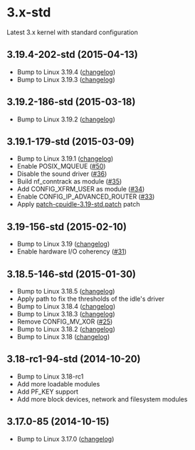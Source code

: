 # 3.x-std

Latest 3.x kernel with standard configuration


## 3.19.4-202-std (2015-04-13)

* Bump to Linux 3.19.4 ([changelog](https://kernel.org/pub/linux/kernel/v3.x/ChangeLog-3.19.4))
* Bump to Linux 3.19.3 ([changelog](https://kernel.org/pub/linux/kernel/v3.x/ChangeLog-3.19.3))


## 3.19.2-186-std (2015-03-18)

* Bump to Linux 3.19.2 ([changelog](https://kernel.org/pub/linux/kernel/v3.x/ChangeLog-3.19.2))


## 3.19.1-179-std (2015-03-09)

* Bump to Linux 3.19.1 ([changelog](https://kernel.org/pub/linux/kernel/v3.x/ChangeLog-3.19.1))
* Enable POSIX_MQUEUE ([#50](https://github.com/scaleway/kernel-tools/issues/50))
* Disable the sound driver ([#36](https://github.com/scaleway/kernel-tools/issues/36))
* Build nf_conntrack as module ([#35](https://github.com/scaleway/kernel-tools/issues/35))
* Add CONFIG_XFRM_USER as module ([#34](https://github.com/scaleway/kernel-tools/issues/34))
* Enable CONFIG_IP_ADVANCED_ROUTER ([#33](https://github.com/scaleway/kernel-tools/issues/33))
* Apply [patch-cpuidle-3.19-std.patch](https://github.com/scaleway/kernel-tools/blob/3.19.1-179-std/patches/patch-cpuidle-3.19-std.patch) patch


## 3.19-156-std (2015-02-10)

* Bump to Linux 3.19 ([changelog](https://kernel.org/pub/linux/kernel/v3.x/ChangeLog-3.19))
* Enable hardware I/O coherency ([#31](https://github.com/scaleway/kernel-tools/issues/31))


## 3.18.5-146-std (2015-01-30)

* Bump to Linux 3.18.5 ([changelog](https://kernel.org/pub/linux/kernel/v3.x/ChangeLog-3.18.5))
* Apply path to fix the thresholds of the idle's driver
* Bump to Linux 3.18.4 ([changelog](https://kernel.org/pub/linux/kernel/v3.x/ChangeLog-3.18.4))
* Bump to Linux 3.18.3 ([changelog](https://kernel.org/pub/linux/kernel/v3.x/ChangeLog-3.18.3))
* Remove CONFIG_MV_XOR ([#25](https://github.com/scaleway/kernel-tools/issues/25))
* Bump to Linux 3.18.2 ([changelog](https://kernel.org/pub/linux/kernel/v3.x/ChangeLog-3.18.2))
* Bump to Linux 3.18 ([changelog](https://kernel.org/pub/linux/kernel/v3.x/ChangeLog-3.18))


## 3.18-rc1-94-std (2014-10-20)

* Bump to Linux 3.18-rc1
* Add more loadable modules
* Add PF_KEY support
* Add more block devices, network and filesystem modules


## 3.17.0-85 (2014-10-15)

* Bump to Linux 3.17.0 ([changelog](https://kernel.org/pub/linux/kernel/v3.x/ChangeLog-3.17.0))
